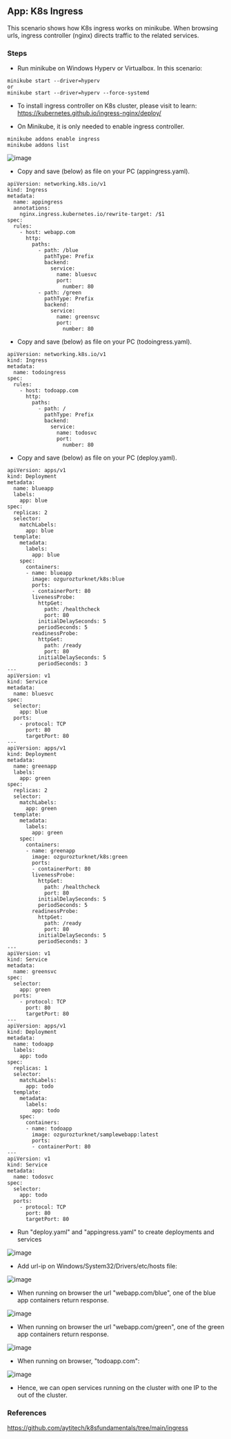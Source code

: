## App: K8s Ingress

This scenario shows how K8s ingress works on minikube. When browsing urls, ingress controller (nginx) directs traffic to the related services. 

### Steps

- Run minikube on Windows Hyperv or Virtualbox. In this scenario:

``` 
minikube start --driver=hyperv 
or
minikube start --driver=hyperv --force-systemd
```  

- To install ingress controller on K8s cluster, please visit to learn: https://kubernetes.github.io/ingress-nginx/deploy/

- On Minikube, it is only needed to enable ingress controller.

``` 
minikube addons enable ingress
minikube addons list
``` 

![image](https://user-images.githubusercontent.com/10358317/152980050-9f59638e-22d2-4581-a045-0c4199cb0be1.png)

- Copy and save (below) as file on your PC (appingress.yaml). 

```     
apiVersion: networking.k8s.io/v1
kind: Ingress
metadata:
  name: appingress
  annotations:
    nginx.ingress.kubernetes.io/rewrite-target: /$1
spec:
  rules:
    - host: webapp.com
      http:
        paths:
          - path: /blue
            pathType: Prefix
            backend:
              service:
                name: bluesvc
                port:
                  number: 80
          - path: /green
            pathType: Prefix
            backend:
              service:
                name: greensvc
                port:
                  number: 80
```

- Copy and save (below) as file on your PC (todoingress.yaml). 

```     
apiVersion: networking.k8s.io/v1
kind: Ingress
metadata:
  name: todoingress
spec:
  rules:
    - host: todoapp.com
      http:
        paths:
          - path: /
            pathType: Prefix
            backend:
              service:
                name: todosvc
                port:
                  number: 80
```

- Copy and save (below) as file on your PC (deploy.yaml). 

```     
apiVersion: apps/v1
kind: Deployment
metadata:
  name: blueapp
  labels:
    app: blue
spec:
  replicas: 2
  selector:
    matchLabels:
      app: blue
  template:
    metadata:
      labels:
        app: blue
    spec:
      containers:
      - name: blueapp
        image: ozgurozturknet/k8s:blue
        ports:
        - containerPort: 80
        livenessProbe:
          httpGet:
            path: /healthcheck
            port: 80
          initialDelaySeconds: 5
          periodSeconds: 5
        readinessProbe:
          httpGet:
            path: /ready
            port: 80
          initialDelaySeconds: 5
          periodSeconds: 3
---
apiVersion: v1
kind: Service
metadata:
  name: bluesvc
spec:
  selector:
    app: blue
  ports:
    - protocol: TCP
      port: 80
      targetPort: 80
---
apiVersion: apps/v1
kind: Deployment
metadata:
  name: greenapp
  labels:
    app: green
spec:
  replicas: 2
  selector:
    matchLabels:
      app: green
  template:
    metadata:
      labels:
        app: green
    spec:
      containers:
      - name: greenapp
        image: ozgurozturknet/k8s:green
        ports:
        - containerPort: 80
        livenessProbe:
          httpGet:
            path: /healthcheck
            port: 80
          initialDelaySeconds: 5
          periodSeconds: 5
        readinessProbe:
          httpGet:
            path: /ready
            port: 80
          initialDelaySeconds: 5
          periodSeconds: 3
---
apiVersion: v1
kind: Service
metadata:
  name: greensvc
spec:
  selector:
    app: green
  ports:
    - protocol: TCP
      port: 80
      targetPort: 80
---
apiVersion: apps/v1
kind: Deployment
metadata:
  name: todoapp
  labels:
    app: todo
spec:
  replicas: 1
  selector:
    matchLabels:
      app: todo
  template:
    metadata:
      labels:
        app: todo
    spec:
      containers:
      - name: todoapp
        image: ozgurozturknet/samplewebapp:latest
        ports:
        - containerPort: 80
---
apiVersion: v1
kind: Service
metadata:
  name: todosvc
spec:
  selector:
    app: todo
  ports:
    - protocol: TCP
      port: 80
      targetPort: 80
```

- Run "deploy.yaml" and "appingress.yaml" to create deployments and services

![image](https://user-images.githubusercontent.com/10358317/152984112-aa3b03db-9e8f-4fb2-acf0-4b1150982f29.png)

- Add url-ip on Windows/System32/Drivers/etc/hosts file: 

![image](https://user-images.githubusercontent.com/10358317/152983054-66993f34-0d4b-4381-8ae6-ec8441cb6366.png)

- When running on browser the url "webapp.com/blue", one of the blue app containers return response.

![image](https://user-images.githubusercontent.com/10358317/152982739-c86fac86-c0d6-465b-bc4e-391d4e56eb9f.png)

- When running on browser the url "webapp.com/green", one of the green app containers return response.

![image](https://user-images.githubusercontent.com/10358317/152983147-057503d0-d2f1-45a2-bc35-0117676a2abb.png)

- When running on browser, "todoapp.com":

![image](https://user-images.githubusercontent.com/10358317/152983854-c35588c1-170a-4d02-9573-0e712876bad2.png)

- Hence, we can open services running on the cluster with one IP to the out of the cluster. 
 
### References

https://github.com/aytitech/k8sfundamentals/tree/main/ingress
